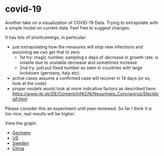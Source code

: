 # covid-19

Another take on a visualization of COVID-19 Data. 
Trying to extrapolate with a simple model on current data. Feel free to suggest changes.

It has lots of shortcomings, in particular:

* just extrapolating how the measures will stop new infections and assuming we can get that to zero 
  * 1st try: magic number, sampling x days of decrease in growth rate. is volatile due to unstable decrease and sometimes increase
  * 2nd try: just put fixed number as seen in countries with large lockdown (germany, italy etc).
* active cases assume a confirmed case will recover in 14 days (or so, look at the code)
* proper models would look at more indicative factors as described here: https://www.rki.de/DE/Content/InfAZ/N/Neuartiges_Coronavirus/Steckbrief.html

Please consider this an experiment until peer reviewed. So far I think it is too nice, real results will be higher.

View the graph:

* [Germany](graph.html?country=Germany)
* [US](graph.html?country=US)
* [Sweden](graph.html?country=Sweden)
* [China](graph.html?country=China)